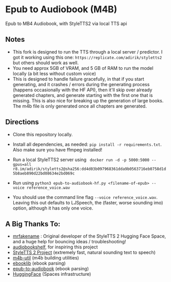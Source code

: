 # Epub to Audiobook (M4B)
Epub to MB4 Audiobook, with StyleTTS2 via local TTS api

## Notes
* This fork is designed to run the TTS through a local server / predictor. I got it working using this one: `https://replicate.com/adirik/styletts2` but others should work as well.
* You need approx 5GB of VRAM, and 5 GB of RAM to run the model locally (a bit less without custom voice)
* This is designed to handle failure gracefully, in that if you start generating, and it crashes / errors during the generating process (happens occasionally with the HF API), then it'll skip over already generated chapters, and generate starting with the first one that is missing. This is also nice for breaking up the generation of large books. The m4b file is only generated once all chapters are generated.

## Directions

* Clone this repository locally.

* Install all dependencies, as needed: `pip install -r requirements.txt`. Also make sure you have ffmpeg installed!

* Run a local StyleTTS2 server using ` docker run -d -p 5000:5000 --gpus=all r8.im/adirik/styletts2@sha256:dd4d03b097968361dda9b0563716eb0758d1d5b8aeb890d22bd08634e2bd069c`

* Run using `python3 epub-to-audiobook-hf.py <filename-of-epub> --voice reference_voice.wav`

* You should use the command line flag `--voice reference_voice.wav`. Leaving this out defaults to LJSpeech, the (faster, worse sounding imo) option, although it has only one voice.

## A Big Thanks To:

* [mrfakename](https://huggingface.co/mrfakename) : Original developer of the StyleTTS 2 Hugging Face Space, and a huge help for bouncing ideas / troubleshooting!
* [audiobookshelf](https://github.com/advplyr/audiobookshelf), for inspiring this project
* [StyleTTS 2 Project](https://github.com/yl4579/StyleTTS2) (extremely fast, natural sounding text to speech)
* [m4b-util](https://github.com/Tsubashi/m4b-util) (m4b building utilities)
* [ebooklib](https://github.com/aerkalov/ebooklib) (ebook parsing)
* [epub-to-audiobook](https://github.com/p0n1/epub_to_audiobook) (ebook parsing)
* [HuggingFace](https://huggingface.co) (Spaces infrastructure)
